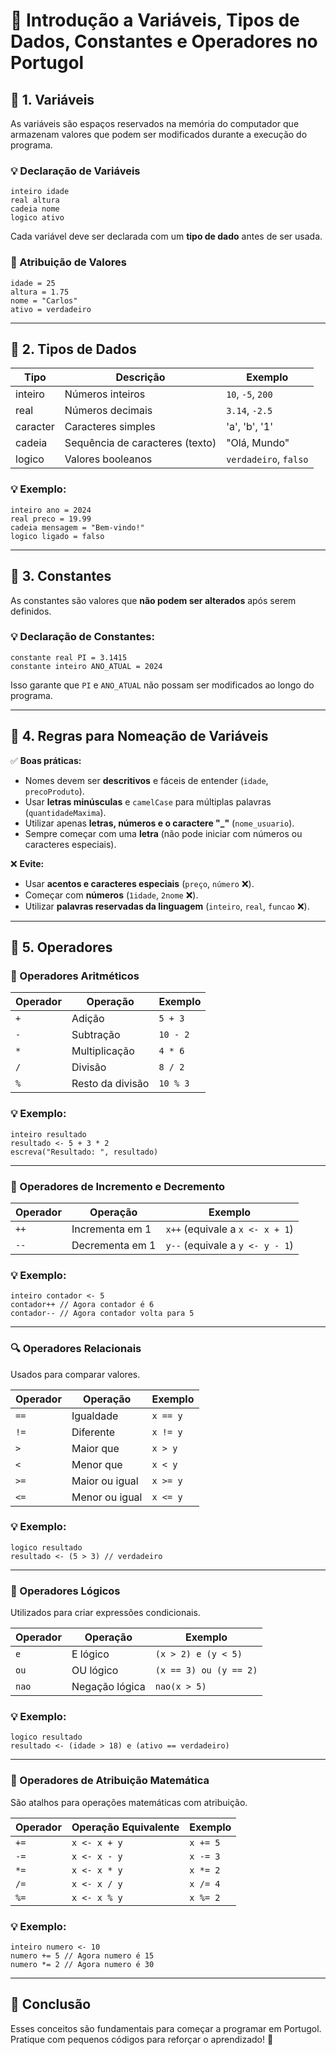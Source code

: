 # 📌 Introdução a Variáveis, Tipos de Dados, Constantes e Operadores no Portugol

## 📌 1. Variáveis

As variáveis são espaços reservados na memória do computador que armazenam valores que podem ser modificados durante a execução do programa.

### 💡 Declaração de Variáveis
```portugol
inteiro idade
real altura
cadeia nome
logico ativo
```
Cada variável deve ser declarada com um **tipo de dado** antes de ser usada.

### 🎯 Atribuição de Valores
```portugol
idade = 25
altura = 1.75
nome = "Carlos"
ativo = verdadeiro
```

---
## 📌 2. Tipos de Dados

| Tipo     | Descrição                        | Exemplo        |
|----------|----------------------------------|----------------|
| inteiro  | Números inteiros                 | `10`, `-5`, `200`  |
| real     | Números decimais                 | `3.14`, `-2.5` |
| caracter     | Caracteres simples                | 'a', 'b', '1' |
| cadeia   | Sequência de caracteres (texto)  | "Olá, Mundo"   |
| logico   | Valores booleanos                | `verdadeiro`, `falso` |


### 💡 Exemplo:
```portugol
inteiro ano = 2024
real preco = 19.99
cadeia mensagem = "Bem-vindo!"
logico ligado = falso
```

---
## 📌 3. Constantes

As constantes são valores que **não podem ser alterados** após serem definidos.

### 💡 Declaração de Constantes:
```portugol
constante real PI = 3.1415
constante inteiro ANO_ATUAL = 2024
```
Isso garante que `PI` e `ANO_ATUAL` não possam ser modificados ao longo do programa.

---
## 📌 4. Regras para Nomeação de Variáveis

✅ **Boas práticas:**
- Nomes devem ser **descritivos** e fáceis de entender (`idade`, `precoProduto`).
- Usar **letras minúsculas** e `camelCase` para múltiplas palavras (`quantidadeMaxima`).
- Utilizar apenas **letras, números e o caractere "_"** (`nome_usuario`).
- Sempre começar com uma **letra** (não pode iniciar com números ou caracteres especiais).

❌ **Evite:**
- Usar **acentos e caracteres especiais** (`preço`, `número` ❌).
- Começar com **números** (`1idade`, `2nome` ❌).
- Utilizar **palavras reservadas da linguagem** (`inteiro`, `real`, `funcao` ❌).

---
## 📌 5. Operadores

### 🔢 Operadores Aritméticos
| Operador | Operação      | Exemplo |
|----------|--------------|---------|
| `+`      | Adição       | `5 + 3` |
| `-`      | Subtração    | `10 - 2` |
| `*`      | Multiplicação | `4 * 6` |
| `/`      | Divisão       | `8 / 2` |
| `%`      | Resto da divisão | `10 % 3` |

### 💡 Exemplo:
```portugol
inteiro resultado
resultado <- 5 + 3 * 2
escreva("Resultado: ", resultado)
```

---
### 🔄 Operadores de Incremento e Decremento
| Operador | Operação | Exemplo |
|----------|---------|---------|
| `++`    | Incrementa em 1 | `x++` (equivale a `x <- x + 1`) |
| `--`    | Decrementa em 1 | `y--` (equivale a `y <- y - 1`) |

### 💡 Exemplo:
```portugol
inteiro contador <- 5
contador++ // Agora contador é 6
contador-- // Agora contador volta para 5
```

---
### 🔍 Operadores Relacionais
Usados para comparar valores.

| Operador | Operação | Exemplo |
|----------|---------|---------|
| `==`    | Igualdade | `x == y` |
| `!=`    | Diferente | `x != y` |
| `>`     | Maior que | `x > y` |
| `<`     | Menor que | `x < y` |
| `>=`    | Maior ou igual | `x >= y` |
| `<=`    | Menor ou igual | `x <= y` |

### 💡 Exemplo:
```portugol
logico resultado
resultado <- (5 > 3) // verdadeiro
```

---
### 🧠 Operadores Lógicos
Utilizados para criar expressões condicionais.

| Operador | Operação | Exemplo |
|----------|---------|---------|
| `e`     | E lógico | `(x > 2) e (y < 5)` |
| `ou`    | OU lógico | `(x == 3) ou (y == 2)` |
| `nao`   | Negação lógica | `nao(x > 5)` |

### 💡 Exemplo:
```portugol
logico resultado
resultado <- (idade > 18) e (ativo == verdadeiro)
```

---
### 📝 Operadores de Atribuição Matemática
São atalhos para operações matemáticas com atribuição.

| Operador | Operação Equivalente | Exemplo |
|----------|----------------------|---------|
| `+=`    | `x <- x + y` | `x += 5` |
| `-=`    | `x <- x - y` | `x -= 3` |
| `*=`    | `x <- x * y` | `x *= 2` |
| `/=`    | `x <- x / y` | `x /= 4` |
| `%=`    | `x <- x % y` | `x %= 2` |

### 💡 Exemplo:
```portugol
inteiro numero <- 10
numero += 5 // Agora numero é 15
numero *= 2 // Agora numero é 30
```

---
## 📌 Conclusão

Esses conceitos são fundamentais para começar a programar em Portugol. Pratique com pequenos códigos para reforçar o aprendizado! 🚀
